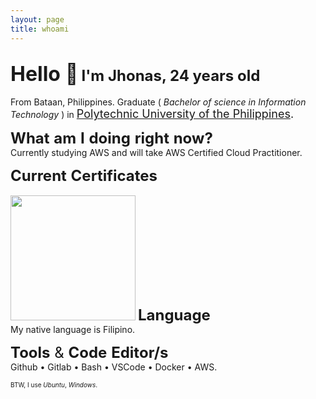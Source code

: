 ```yaml
---
layout: page
title: whoami
---
```

<font size="6">Hello :wave:</font>
<font size="5">I'm Jhonas, 24 years old</font>
---
From Bataan, Philippines. Graduate ( _Bachelor of science in Information Technology_ ) in <font size = "4">
[Polytechnic University of the Philippines](https://www.pup.edu.ph/). </font> <br>

<font size="5">**What** **am** **I** **doing** **right** **now?**<br></font>
Currently studying AWS and will take AWS Certified Cloud Practitioner.

<font size="5">**Current** **Certificates** <br></font>
<a href="https://www.credly.com/badges/f8db6af8-f91d-46ac-a56c-2d7768f665bd/public_url">  
<img src="badge1.jpg" width="200" height="200"></a >
<font size="5">**Language**<br></font>
My native language is Filipino.

<font size="5">**Tools** & **Code** **Editor/s**<br></font>
Github &bull; Gitlab &bull; Bash &bull; VSCode &bull; Docker &bull; AWS.

<font size ="1">BTW, I use *Ubuntu*, *Windows*. </font>
